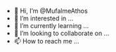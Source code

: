 - 👋 Hi, I’m @MufalmeAthos
- 👀 I’m interested in ...
- 🌱 I’m currently learning ...
- 💞️ I’m looking to collaborate on ...
- 📫 How to reach me ...

<!---
MufalmeAthos/MufalmeAthos is a ✨ special ✨ repository because its `README.md` (this file) appears on your GitHub profile.
You can click the Preview link to take a look at your changes.
--->
